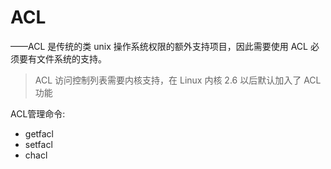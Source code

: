 
# ACL
——ACL 是传统的类 unix 操作系统权限的额外支持项目，因此需要使用 ACL 必须要有文件系统的支持。
> ACL 访问控制列表需要内核支持，在 Linux 内核 2.6 以后默认加入了 ACL 功能

ACL管理命令:
- getfacl
- setfacl
- chacl
